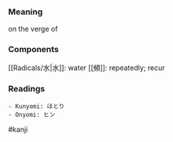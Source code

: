 ### Meaning

on the verge of

### Components

[[Radicals/水|水]]: water [[頻]]: repeatedly; recur

### Readings

```
- Kunyomi: ほとり
- Onyomi: ヒン
```

#kanji